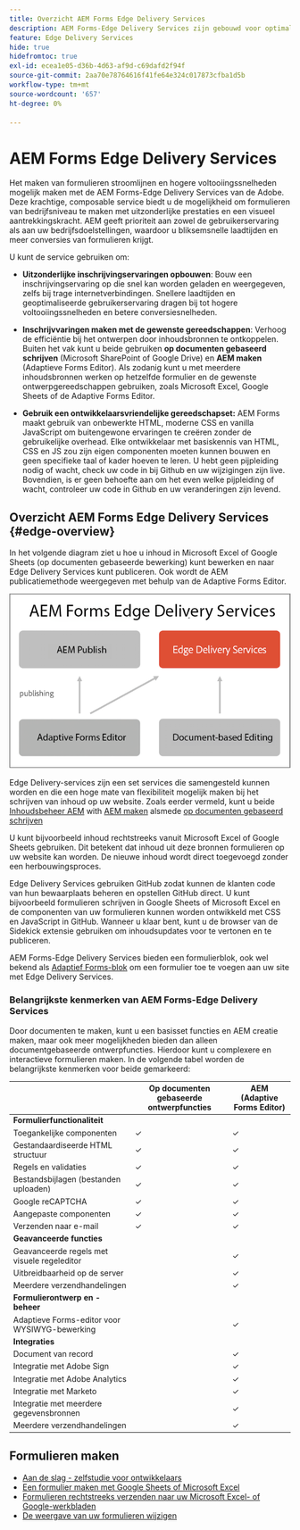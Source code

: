 ```yaml
---
title: Overzicht AEM Forms Edge Delivery Services
description: AEM Forms-Edge Delivery Services zijn gebouwd voor optimale prestaties, waardoor u de toekomst van gestroomlijnde gegevensverzameling en de betrokkenheid van gebruikers kunt inzien.
feature: Edge Delivery Services
hide: true
hidefromtoc: true
exl-id: ecea1e05-d36b-4d63-af9d-c69dafd2f94f
source-git-commit: 2aa70e78764616f41fe64e324c017873cfba1d5b
workflow-type: tm+mt
source-wordcount: '657'
ht-degree: 0%

---
```


# AEM Forms Edge Delivery Services

Het maken van formulieren stroomlijnen en hogere voltooiingssnelheden mogelijk maken met de AEM Forms-Edge Delivery Services van de Adobe. Deze krachtige, composable service biedt u de mogelijkheid om formulieren van bedrijfsniveau te maken met uitzonderlijke prestaties en een visueel aantrekkingskracht. AEM geeft prioriteit aan zowel de gebruikerservaring als aan uw bedrijfsdoelstellingen, waardoor u bliksemsnelle laadtijden en meer conversies van formulieren krijgt.

U kunt de service gebruiken om:

* **Uitzonderlijke inschrijvingservaringen opbouwen**: Bouw een inschrijvingservaring op die snel kan worden geladen en weergegeven, zelfs bij trage internetverbindingen. Snellere laadtijden en geoptimaliseerde gebruikerservaring dragen bij tot hogere voltooiingssnelheden en betere conversiesnelheden.

* **Inschrijvvaringen maken met de gewenste gereedschappen**: Verhoog de efficiëntie bij het ontwerpen door inhoudsbronnen te ontkoppelen. Buiten het vak kunt u beide gebruiken **op documenten gebaseerd schrijven** (Microsoft SharePoint of Google Drive) en **AEM maken** (Adaptieve Forms Editor). Als zodanig kunt u met meerdere inhoudsbronnen werken op hetzelfde formulier en de gewenste ontwerpgereedschappen gebruiken, zoals Microsoft Excel, Google Sheets of de Adaptive Forms Editor.

* **Gebruik een ontwikkelaarsvriendelijke gereedschapset:** AEM Forms maakt gebruik van onbewerkte HTML, moderne CSS en vanilla JavaScript om buitengewone ervaringen te creëren zonder de gebruikelijke overhead. Elke ontwikkelaar met basiskennis van HTML, CSS en JS zou zijn eigen componenten moeten kunnen bouwen en geen specifieke taal of kader hoeven te leren. U hebt geen pijpleiding nodig of wacht, check uw code in bij Github en uw wijzigingen zijn live. Bovendien, is er geen behoefte aan om het even welke pijpleiding of wacht, controleer uw code in Github en uw veranderingen zijn levend.


## Overzicht AEM Forms Edge Delivery Services {#edge-overview}

In het volgende diagram ziet u hoe u inhoud in Microsoft Excel of Google Sheets (op documenten gebaseerde bewerking) kunt bewerken en naar Edge Delivery Services kunt publiceren. Ook wordt de AEM publicatiemethode weergegeven met behulp van de Adaptive Forms Editor.

![Edge Delivery Architecture](/help/edge/assets/AEM-forms-with-EDS-publishing.png)

Edge Delivery-services zijn een set services die samengesteld kunnen worden en die een hoge mate van flexibiliteit mogelijk maken bij het schrijven van inhoud op uw website. Zoals eerder vermeld, kunt u beide [Inhoudsbeheer AEM](https://experienceleague.adobe.com/docs/experience-manager-cloud-service/content/sites/authoring/getting-started/concepts.html) with [AEM maken](/help/implementing/universal-editor/introduction.md) alsmede [op documenten gebaseerd schrijven](https://www.aem.live/docs/authoring)

U kunt bijvoorbeeld inhoud rechtstreeks vanuit Microsoft Excel of Google Sheets gebruiken. Dit betekent dat inhoud uit deze bronnen formulieren op uw website kan worden. De nieuwe inhoud wordt direct toegevoegd zonder een herbouwingsproces.

Edge Delivery Services gebruiken GitHub zodat kunnen de klanten code van hun bewaarplaats beheren en opstellen GitHub direct. U kunt bijvoorbeeld formulieren schrijven in Google Sheets of Microsoft Excel en de componenten van uw formulieren kunnen worden ontwikkeld met CSS en JavaScript in GitHub. Wanneer u klaar bent, kunt u de browser van de Sidekick extensie gebruiken om inhoudsupdates voor te vertonen en te publiceren.

AEM Forms-Edge Delivery Services bieden een formulierblok, ook wel bekend als [Adaptief Forms-blok](/help/edge/docs/forms/create-forms.md) om een formulier toe te voegen aan uw site met Edge Delivery Services.

### Belangrijkste kenmerken van AEM Forms-Edge Delivery Services

Door documenten te maken, kunt u een basisset functies en AEM creatie maken, maar ook meer mogelijkheden bieden dan alleen documentgebaseerde ontwerpfuncties. Hierdoor kunt u complexere en interactieve formulieren maken. In de volgende tabel worden de belangrijkste kenmerken voor beide gemarkeerd:

<!-- 

>[!BEGINTABS]

>[!TAB Document-based authoring]

Document-based authoring is a versatile option suitable for creating simple forms with essential functionalities. It allows you to integrate various input types like text fields, dropdown menus, and radio buttons, enabling you to collect user data effectively. It offers a basic version of rules to add dynamic behaviour to forms. Key features of Document-based authoring are: 

* **[HTML5-based Form Field components](/help/edge/docs/forms/form-components.md)**: AEM Forms Edge Delivery Services allow you to create user-friendly and interactive forms using form components based on HTML5 [input types](https://developer.mozilla.org/en-US/docs/Web/HTML/Element/input#input_types), <a href="https://developer.mozilla.org/en-US/docs/Web/HTML/Element/textarea">textarea</a>, <a href="https://developer.mozilla.org/en-US/docs/Web/HTML/Element/select">select</a>, and <a href="https://developer.mozilla.org/en-US/docs/Web/HTML/Element/fieldset">fieldset</a>  elements. These components cater to different types of data collection and can be easily customized to fit your specific needs.  

* **Accessibility**: The fields in the form block are accessible. Each label is linked with its respective input element, and IDs are auto-generated for linking. Descriptions associated with fields are linked via the aria-describedby attribute. Keyboard navigation using the standard Tab/Shift + Tab keys is supported.

* **[Styling](/help/edge/docs/forms/style-theme-forms.md)**: Each form field has a fixed HTML structure that can be easily decorated using custom CSS or JavaScript files. Selectors for targeting fields in CSS and JS are provided based on type and name. You can easily create new selectors due to the standradized structure and style your form. 

* **Basic Rules**: Easily create logic that adjusts field visibility, validation, and behavior based on user input or predefined conditions. Rules offer a flexible and intuitive way to add intelligence to your forms, ensuring they adapt seamlessly based on user inputs.

* **Validations**: Before submission, the form is validated, and invalid fields are appropriately marked with error messages displayed to the user. Adaptive Forms Block support all the HTML form validation, supported by modern browsers, and provide additional validation mechanism like validation script, file size, file type, overall file size, and more. 

* **File Uploads**: You can add file attachment capabilities to your forms. Whether you need to gather documents, images, or other files from your users, file upload functionality serves you effortlessly. With custom handling options available, you can tailor the file upload process to suit your specific requirements.

* **reCAPTCHA**: Benefit from seamless integration of Google reCAPTCHA into your forms with our out-of-the-box (OOTB) support. Safeguard your forms against fraudulent activities, spam, and abuse, while maintaining a smooth and uninterrupted user experience. Adaptive Forms Block supports reCaptcha V3 and reCaptcha Enterprise. 

* **Send email notification on form submission**: Eliminate the hassle of manual follow-ups and ensure timely communication with our built-in email automation for form submissions. This integrated solution lets you effortlessly notify relevant parties, including sending form data, whenever someone fills out a form on your website. No need for complex configurations or additional tools – it's ready to use out of the box.

>[!TAB AEM Authoring]

AEM Authoring unlocks additional capabilities beyond the document-based authoring, empowering you to build more complex and interactive forms. In additon to the features of Document-based authoring, AEM authoring offers the following additional features:  

* Advanced Rules: Define logic-based actions within your forms. You can use rules to conditionally show or hide form sections, pre-populate fields based on user input, and perform various validations to ensure data integrity.

* Server-side extensibility: Extend the functionalities of your forms by integrating them with server-side logic. This allows you to perform complex calculations, interact with external systems, and automate specific tasks based on user actions within the form.
* Streamline workflows and data management: Leverage the power of AEM to:
    * Design user-friendly forms using AEM editors.
    * Generate a "Document of Record" for secure and tamper-proof archiving of submitted data.
    * Facilitate e-signing with Adobe Sign for a smooth and secure signing experience.
    * Automate business processes through AEM workflows, triggering actions based on form submissions.
    * Effortlessly integrate with various data sources, enabling seamless data flow and exchange.

>[!ENDTABS]



## Start creating forms

-->

|                                           | Op documenten gebaseerde ontwerpfuncties | AEM (Adaptive Forms Editor) |
| ----------------------------------------- | ------------------------ | ------------------------------------ |
| **Formulierfunctionaliteit** |                          |                                      |
| Toegankelijke componenten | ✓ | ✓ |
| Gestandaardiseerde HTML structuur | ✓ | ✓ |
| Regels en validaties | ✓ | ✓ |
| Bestandsbijlagen (bestanden uploaden) | ✓ | ✓ |
| Google reCAPTCHA | ✓ | ✓ |
| Aangepaste componenten | ✓ | ✓ |
| Verzenden naar e-mail | ✓ | ✓ |
| **Geavanceerde functies** |                          |                                      |
| Geavanceerde regels met visuele regeleditor |                          | ✓ |
| Uitbreidbaarheid op de server |                          | ✓ |
| Meerdere verzendhandelingen |                          | ✓ |
| **Formulierontwerp en -beheer** |                          |                                      |
| Adaptieve Forms-editor voor WYSIWYG-bewerking |                          | ✓ |
| **Integraties** |                          |                                      |
| Document van record |                          | ✓ |
| Integratie met Adobe Sign |                          | ✓ |
| Integratie met Adobe Analytics |                          | ✓ |
| Integratie met Marketo |                          | ✓ |
| Integratie met meerdere gegevensbronnen |                          | ✓ |
| Meerdere verzendhandelingen |                          | ✓ |


## Formulieren maken

* [Aan de slag - zelfstudie voor ontwikkelaars](/help/edge/docs/forms/tutorial.md)
* [Een formulier maken met Google Sheets of Microsoft Excel](/help/edge/docs/forms/create-forms.md)
* [Formulieren rechtstreeks verzenden naar uw Microsoft Excel- of Google-werkbladen](/help/edge/docs/forms/submit-forms.md)
* [De weergave van uw formulieren wijzigen](/help/edge/docs/forms/style-theme-forms.md)


<!-- 

## Start creating forms

<div>

  <style>
    .card-container {
        width: calc(33.33% - 10px);;
        margin: 5px;
        border: 1px solid #ccc;
        border-radius: 5px;
        padding: 5px;
        box-sizing: border-box;
        transition: background-color 0.3s ease; /* Adding transition effect */
    }
    .card-container:hover {
        background-color: #f0f0f0; /* Changing background color on hover */
    }
</style>

<div style="display: flex; flex-wrap: wrap; justify-content: space-between; margin: -5px;">
    <div class="card-container">
        <a href="/help/edge/docs/forms/create-forms.md">
            <img src="/help/edge/assets/smock_devices_18_n.svg" alt="Create a form using eds forms" style="border-radius: 5px;"> </b>
            <br><b style="margin-top: 5px;">Create a form using Google Sheets or Microsoft Excel</b>
        </a>
        <p>Create forms that load and render quickly and automatically reflows on mobile devices.</p>
    </div>
    <div class="card-container">
        <a href="/help/edge/docs/forms/create-forms.md#manually-configure-a-spreadsheet-to-accept-data">   
            <img src="/help/edge/assets/smock_platformdatamapping_18_n.svg" alt="Submit form" alt="Use Form Fragments in an EDS Form" style="border-radius: 5px;"> </b>
            <br><b style="margin-top: 5px;">Submit form to spreadsheet</b>
        </a>
        <p>Submit forms directly to your Microsoft Excel or Google Sheets.</p>
    </div>
     <div class="card-container">
        <a href="/help/edge/docs/forms/style-theme-forms.md">
            <img src="/help/edge/assets/smock_imageautomode_18_N.svg" alt="Apply styles or themes to an eds form" style="border-radius: 5px;"> </b>
            <br><b style="margin-top: 5px;">Customize a theme</b>
        </a>
        <p>Create a consistent brand image by applying the same theme across forms.</p>
    </div>
      <div class="card-container">
        <a href="/help/edge/docs/forms/validate-forms.md">
            <img src="/help/edge/assets/smock_condition_18_n.svg" alt="Add validations to form fields" style="border-radius: 5px;"> </b>
            <br><b style="margin-top: 5px;">Apply field validations</b>
        </a>
        <p>Reduce errors and frustration by checking form inputs for proper formatting.</p>
    </div> 
            <div class="card-container">
        <a href="/help/edge/docs/forms/rules-forms.md">
            <img src="/help/edge/assets/smock_documentfragment_18_n.svg" alt="Use rules to add dynamic behaviour to a form" style="border-radius: 5px;"> </b>
            <br><b style="margin-top: 5px;">Use rules to add dynamic behaviour to a form</b>
        </a>
        <p>Reuse preconfigured fragments across multiple forms.</p>
    </div>
    <div class="card-container">
        <a href="/help/edge/docs/forms/translate-forms.md">  
            <img src="/help/edge/assets/smock_abc_18_n.svg" alt="Translate an EDS Form" style="border-radius: 5px;"> </b>
            <br><b style="margin-top: 5px;">Translate a form</b>
        </a>
        <p>Extend the reach of your forms while keeping costs in check.</p>
    </div>
    <div class="card-container">
        <a href="/help/edge/docs/forms/repeatable-forms.md">  
            <img src="/help/edge/assets/smock_addto_18_n.svg" alt="Add repeatable sections to an EDS Form" style="border-radius: 5px;"> </b>
            <br><b style="margin-top: 5px;">Add repeatable sections</b>
        </a>
        <p>Effortlessly create and add repeatable sections to a form.</p>
    </div>
    <div class="card-container">
        <a href="/help/edge/docs/forms/custom-components-forms.md"> 
            <img src="/help/edge/assets/smock_userdeveloper_18_n.svg" alt="Create custom forms components using standard JavaScript and CSS"  style="border-radius: 5px;"> </b>
            <br><b style="margin-top: 5px;">Create custom components</b>
        </a>
        <p>Use standard JavaScript and CSS to create components and themes.</p>
    </div>
    <div class="card-container">
        <a href="/help/edge/docs/forms/recaptacha-forms.md">  
            <img src="/help//edge/assets/smock_keyclock_18_n.svg" alt="Use reCAPTCHA in an EDS Form" style="border-radius: 5px;"> </b>
            <br><b style="margin-top: 5px;">Use reCAPTCHA</b>
        </a>
        <p>Use OOTB reCAPTCHA integration for robust spam and bot protection.</p>
    </div>


</div>


</br>


-->
